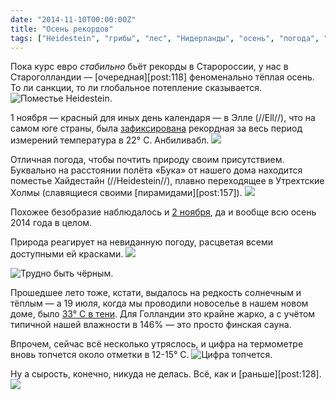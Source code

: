```yaml
---
date: "2014-11-10T00:00:00Z"
title: "Осень рекордов"
tags: ["Heidestein", "грибы", "лес", "Нидерланды", "осень", "погода", "природа", "рекорд"]
---
```


Пока курс евро *стабильно* бьёт рекорды в Старороссии, у нас в Староголландии — [очередная][post:118] феноменально тёплая осень. То ли санкции, то ли глобальное потепление сказывается.
![](img:3.bp.blogspot.com/-FT_-_funYBI/VGD0HR2HkvI/AAAAAAAAf98/_DvNt9habOo/s1600/dsc06921.picasaweb.jpg:a "Поместье Heidestein.")

<!--more-->

1 ноября — красный для иных день календаря — в Элле (//Ell//), что на самом юге страны, была [зафиксирована](http://weerstatistieken.nl/ell/2014/november) рекордная за весь период измерений температура в 22° C. Анбиливабл.
![](img:1.bp.blogspot.com/-exY0KNFO9hI/VGD0JLYBshI/AAAAAAAAf-M/lcDkSJ81pmw/s1600/dsc06934.picasaweb.jpg:a)

Отличная погода, чтобы почтить природу своим присутствием. Буквально на расстоянии полёта «Бука» от нашего дома находится поместье Хайдестайн (//Heidestein//), плавно переходящее в Утрехтские Холмы (славящиеся своими [пирамидами][post:157]).
![](img:3.bp.blogspot.com/-m-HZbSn6z2w/VGD0OMNaXBI/AAAAAAAAf-0/zX50kixWkKY/s1600/dsc06956.picasaweb.jpg:a)

Похожее безобразие наблюдалось и [2 ноября](http://www.nieuws.nl/algemeen/20141102/Warmste-2-november-ooit), да и вообще всю осень 2014 года в целом.

Природа реагирует на невиданную погоду, расцветая всеми доступными ей красками.
![](img:4.bp.blogspot.com/-Cqj8_YsUZ-E/VGD0QQAOe_I/AAAAAAAAf_E/AYcUH2I_j5w/s1600/dsc07006.picasaweb.jpg:a)

![](img:4.bp.blogspot.com/-jEYYl2ThTSU/VGD0K7bpTII/AAAAAAAAf-c/aZ62QedNiy4/s1600/dsc06939.picasaweb.jpg:a "Трудно быть чёрным.")

Прошедшее лето тоже, кстати, выдалось на редкость солнечным и тёплым — а 19 июля, когда мы проводили новоселье в нашем новом доме, было [33° C в тени](http://weerstatistieken.nl/de-bilt/2014/juli). Для Голландии это крайне жарко, а с учётом типичной нашей влажности в 146% — это просто финская сауна.

Впрочем, сейчас всё несколько утряслось, и цифра на термометре вновь топчется около отметки в 12-15° C.
![](img:2.bp.blogspot.com/-TJECabdSAVY/VGDzgskAKtI/AAAAAAAAf5A/OYSHcyIf89s/s1600/dsc06852.picasaweb.jpg:a "Цифра топчется.")

Ну а сырость, конечно, никуда не делась. Всё, как и [раньше][post:128].
![](img:3.bp.blogspot.com/-ABmiZl5MylY/VGDzSCE7l_I/AAAAAAAAf3Y/i4jxQJSja6s/s1600/20141003_082858.picasaweb.jpg:a)
